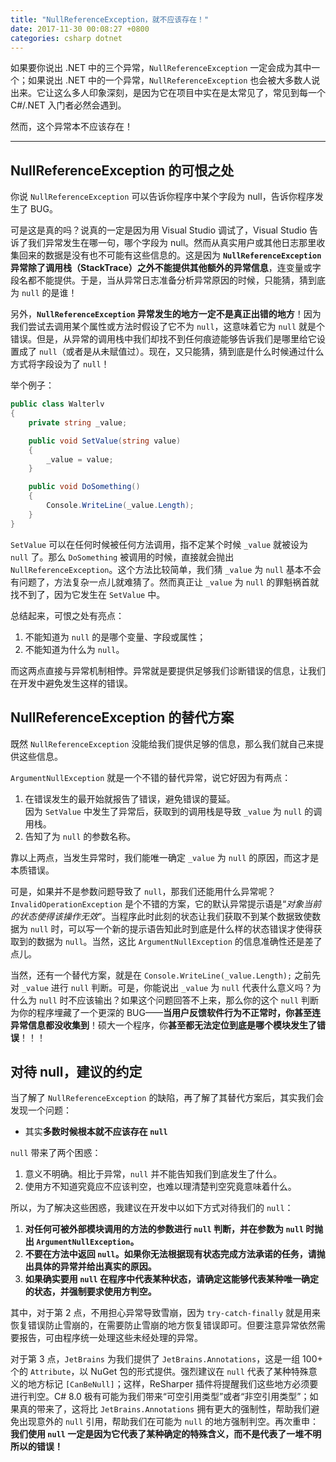 ```yaml
---
title: "NullReferenceException，就不应该存在！"
date: 2017-11-30 00:08:27 +0800
categories: csharp dotnet
---
```


如果要你说出 .NET 中的三个异常，`NullReferenceException` 一定会成为其中一个；如果说出 .NET 中的一个异常，`NullReferenceException` 也会被大多数人说出来。它让这么多人印象深刻，是因为它在项目中实在是太常见了，常见到每一个 C#/.NET 入门者必然会遇到。

然而，这个异常本不应该存在！

---

<p id="toc"></p>

## NullReferenceException 的可恨之处

你说 `NullReferenceException` 可以告诉你程序中某个字段为 null，告诉你程序发生了 BUG。

可是这是真的吗？说真的一定是因为用 Visual Studio 调试了，Visual Studio 告诉了我们异常发生在哪一句，哪个字段为 null。然而从真实用户或其他日志那里收集回来的数据是没有也不可能有这些信息的。这是因为 **`NullReferenceException` 异常除了调用栈（StackTrace）之外不能提供其他额外的异常信息**，连变量或字段名都不能提供。于是，当从异常日志准备分析异常原因的时候，只能猜，猜到底为 `null` 的是谁！

另外，**`NullReferenceException` 异常发生的地方一定不是真正出错的地方**！因为我们尝试去调用某个属性或方法时假设了它不为 `null`，这意味着它为 `null` 就是个错误。但是，从异常的调用栈中我们却找不到任何痕迹能够告诉我们是哪里给它设置成了 `null`（或者是从未赋值过）。现在，又只能猜，猜到底是什么时候通过什么方式将字段设为了 `null`！

举个例子：

```csharp
public class Walterlv
{
    private string _value;

    public void SetValue(string value)
    {
        _value = value;
    }

    public void DoSomething()
    {
        Console.WriteLine(_value.Length);
    }
}
```

`SetValue` 可以在任何时候被任何方法调用，指不定某个时候 `_value` 就被设为 `null` 了。那么 `DoSomething` 被调用的时候，直接就会抛出 `NullReferenceException`。这个方法比较简单，我们猜 `_value` 为 `null` 基本不会有问题了，方法复杂一点儿就难猜了。然而真正让 `_value` 为 `null` 的罪魁祸首就找不到了，因为它发生在 `SetValue` 中。

总结起来，可恨之处有亮点：

1. 不能知道为 `null` 的是哪个变量、字段或属性；
1. 不能知道为什么为 `null`。

而这两点直接与异常机制相悖。异常就是要提供足够我们诊断错误的信息，让我们在开发中避免发生这样的错误。

## NullReferenceException 的替代方案

既然 `NullReferenceException` 没能给我们提供足够的信息，那么我们就自己来提供这些信息。

`ArgumentNullException` 就是一个不错的替代异常，说它好因为有两点：

1. 在错误发生的最开始就报告了错误，避免错误的蔓延。  
  因为 `SetValue` 中发生了异常后，获取到的调用栈是导致 `_value` 为 `null` 的调用栈。
1. 告知了为 `null` 的参数名称。

靠以上两点，当发生异常时，我们能唯一确定 `_value` 为 `null` 的原因，而这才是本质错误。

可是，如果并不是参数问题导致了 `null`，那我们还能用什么异常呢？`InvalidOperationException` 是个不错的方案，它的默认异常提示语是“*对象当前的状态使得该操作无效*”。当程序此时此刻的状态让我们获取不到某个数据致使数据为 `null` 时，可以写一个新的提示语告知此时到底是什么样的状态错误才使得获取到的数据为 `null`。当然，这比 `ArgumentNullException` 的信息准确性还是差了点儿。

当然，还有一个替代方案，就是在 `Console.WriteLine(_value.Length);` 之前先对 `_value` 进行 `null` 判断。可是，你能说出 `_value` 为 `null` 代表什么意义吗？为什么为 `null` 时不应该输出？如果这个问题回答不上来，那么你的这个 `null` 判断为你的程序埋藏了一个更深的 BUG——**当用户反馈软件行为不正常时，你甚至连异常信息都没收集到**！硕大一个程序，你**甚至都无法定位到底是哪个模块发生了错误**！！！

## 对待 null，建议的约定

当了解了 `NullReferenceException` 的缺陷，再了解了其替代方案后，其实我们会发现一个问题：

- 其实**多数时候根本就不应该存在 `null`**

`null` 带来了两个困惑：

1. 意义不明确。相比于异常，`null` 并不能告知我们到底发生了什么。
1. 使用方不知道究竟应不应该判空，也难以理清楚判空究竟意味着什么。

所以，为了解决这些困惑，我建议在开发中以如下方式对待我们的 `null`：

1. **对任何可被外部模块调用的方法的参数进行 `null` 判断，并在参数为 `null` 时抛出 `ArgumentNullException`。**
1. **不要在方法中返回 `null`。如果你无法根据现有状态完成方法承诺的任务，请抛出具体的异常并给出真实的原因。**
1. **如果确实要用 `null` 在程序中代表某种状态，请确定这能够代表某种唯一确定的状态，并强制要求使用方判空。**

其中，对于第 2 点，不用担心异常导致雪崩，因为 `try-catch-finally` 就是用来恢复错误防止雪崩的，在需要防止雪崩的地方恢复错误即可。但要注意异常依然需要报告，可由程序统一处理这些未经处理的异常。

对于第 3 点，`JetBrains` 为我们提供了 `JetBrains.Annotations`，这是一组 100+ 个的 `Attribute`，以 NuGet 包的形式提供。强烈建议在 `null` 代表了某种特殊意义的地方标记 `[CanBeNull]`；这样，ReSharper 插件将提醒我们这些地方必须要进行判空。C# 8.0 极有可能为我们带来“可空引用类型”或者“非空引用类型”；如果真的带来了，这将比 `JetBrains.Annotations` 拥有更大的强制性，帮助我们避免出现意外的 `null` 引用，帮助我们在可能为 `null` 的地方强制判空。再次重申：**我们使用 `null` 一定是因为它代表了某种确定的特殊含义，而不是代表了一堆不明所以的错误！**
